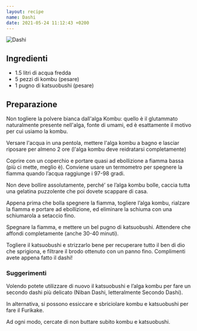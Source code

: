 ```yaml
---
layout: recipe
name: Dashi
date: 2021-05-24 11:12:43 +0200
---
```


![Dashi](/JapaneseCookbook/assets/images/dashi.jpg)

## Ingredienti

- 1.5 litri di acqua fredda
- 5 pezzi di kombu (pesare)
- 1 pugno di katsuobushi (pesare)

## Preparazione

Non togliere la polvere bianca dall'alga Kombu: quello è il glutammato naturalmente presente nell'alga, fonte di umami, ed è esattamente il motivo per cui usiamo la kombu.

Versare l'acqua in una pentola, mettere l'alga kombu a bagno e lasciar riposare per almeno 2 ore (l'alga kombu deve reidratarsi completamente)

Coprire con un coperchio e portare quasi ad ebollizione a fiamma bassa (più ci mette, meglio è). Conviene usare un termometro per spegnere la fiamma quando l’acqua raggiunge i 97-98 gradi.

Non deve bollire assolutamente, perché’ se l’alga kombu bolle, caccia tutta una gelatina puzzolente che poi dovete scappare di casa.

Appena prima che bolla spegnere la fiamma, togliere l’alga kombu, rialzare la fiamma e portare ad ebollizione, ed eliminare la schiuma con una schiumarola a setaccio fino.

Spegnare la fiamma, e mettere un bel pugno di katsuobushi. Attendere che affondi completamente (anche 30-40 minuti).

Togliere il katsuobushi e strizzarlo bene per recuperare tutto il ben di dio che sprigiona, e filtrare il brodo ottenuto con un panno fino. Complimenti avete appena fatto il dashi!

### Suggerimenti

Volendo potete utilizzare di nuovo il katsuobushi e l’alga kombu per fare un secondo dashi più delicato (Niban Dashi, letteralmente Secondo Dashi).

In alternativa, si possono essiccare e sbriciolare kombu e katsuobushi per fare il Furikake.

Ad ogni modo, cercate di non buttare subito kombu e katsuobushi.

